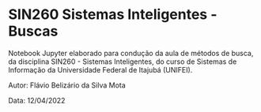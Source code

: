 # SIN260 Sistemas Inteligentes - Buscas



Notebook Jupyter elaborado para condução da aula de métodos de busca, da disciplina SIN260 - Sistemas Inteligentes, do curso de Sistemas de Informação da Universidade Federal de Itajubá (UNIFEI).

Autor: Flávio Belizário da Silva Mota

Data: 12/04/2022
